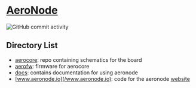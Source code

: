 # [AeroNode](https://www.aeronode.io)

![GitHub commit activity](https://img.shields.io/github/commit-activity/t/koerolabs/aeronode)


## Directory List
- [aerocore](/aerocore): repo containing schematics for the board
- [aerofw](/aerofw): firmware for aerocore
- [docs](/docs): contains documentation for using aeronode
- [www.aeronode.io](/www.aeronode.io): code for the aeronode [website](https://www.aeronode.io/)
